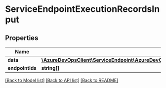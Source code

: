 # ServiceEndpointExecutionRecordsInput

## Properties
Name | Type | Description | Notes
------------ | ------------- | ------------- | -------------
**data** | [**\AzureDevOpsClient\ServiceEndpoint\AzureDevOpsClient\ServiceEndpoint\Model\ServiceEndpointExecutionData**](ServiceEndpointExecutionData.md) |  | [optional] 
**endpointIds** | **string[]** |  | [optional] 

[[Back to Model list]](../README.md#documentation-for-models) [[Back to API list]](../README.md#documentation-for-api-endpoints) [[Back to README]](../README.md)


